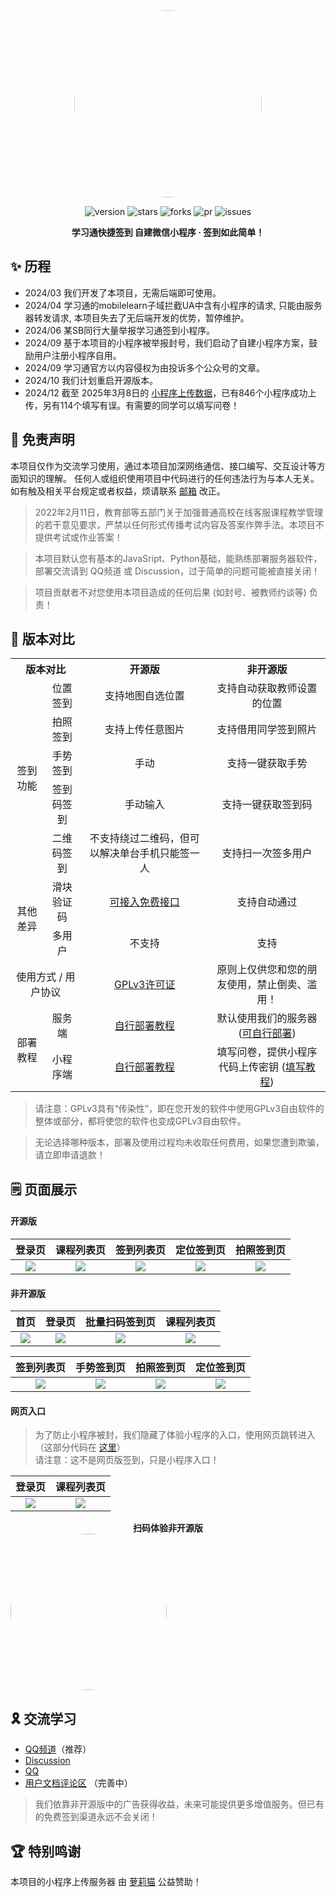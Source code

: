 <center><div align="center">

<img src="https://avatars.githubusercontent.com/u/163529042?v=4" width="300" height="300" style="border-radius: 50%"></img>

<img alt="version" src="https://img.shields.io/github/last-commit/Misaka-OpenSource/Chaoxing-WechatMiniProgram.svg?style=for-the-badge&label=%E6%9C%80%E5%90%8E%E6%9B%B4%E6%96%B0&logo=velog&logoColor=BE95FF&color=7B68EE"/></img>
<img alt="stars" src="https://img.shields.io/github/stars/Misaka-OpenSource/Chaoxing-WechatMiniProgram.svg?style=for-the-badge&label=Stars&logo=undertale&logoColor=orange&color=orange"/></img>
<img alt="forks" src="https://img.shields.io/github/forks/Misaka-OpenSource/Chaoxing-WechatMiniProgram.svg?style=for-the-badge&label=Forks&logo=stackshare&logoColor=f92f60&color=f92f60"/></img>
<img alt="pr" src="https://img.shields.io/github/issues-pr-closed/Misaka-OpenSource/Chaoxing-WechatMiniProgram.svg?style=for-the-badge&label=PR&logo=addthis&logoColor=green&color=0AC18E"/></img>
<img alt="issues" src="https://img.shields.io/github/issues/Misaka-OpenSource/Chaoxing-WechatMiniProgram.svg?style=for-the-badge&label=Issues&logo=openbugbounty&logoColor=e38dff&color=e38dff"/></img>

</div></center>

<div align="center" style="font-weight:bold"><b>学习通快捷签到 自建微信小程序 · 签到如此简单！</b></div>  

## ✨ 历程

+ 2024/03 我们开发了本项目，无需后端即可使用。
+ 2024/04 学习通的mobilelearn子域拦截UA中含有小程序的请求, 只能由服务器转发请求, 本项目失去了无后端开发的优势，暂停维护。
+ 2024/06 某SB同行大量举报学习通签到小程序。
+ 2024/09 基于本项目的小程序被举报封号，我们启动了自建小程序方案，鼓励用户注册小程序自用。
+ 2024/09 学习通官方以内容侵权为由投诉多个公众号的文章。
+ 2024/10 我们计划重启开源版本。
+ 2024/12 截至 2025年3月8日的 [小程序上传数据](http://27.30.79.244:24800/)，已有846个小程序成功上传，另有114个填写有误。有需要的同学可以填写问卷！

## 🎃 免责声明

本项目仅作为交流学习使用，通过本项目加深网络通信、接口编写、交互设计等方面知识的理解。
任何人或组织使用项目中代码进行的任何违法行为与本人无关。如有触及相关平台规定或者权益，烦请联系 [邮箱](mailto:complaint@micono.eu.org) 改正。

> 2022年2月11日，教育部等五部门关于加强普通高校在线客服课程教学管理的若干意见要求，严禁以任何形式传播考试内容及答案作弊手法。本项目不提供考试或作业答案！

> 本项目默认您有基本的JavaSript、Python基础，能熟练部署服务器软件，部署交流请到 QQ频道 或 Discussion，过于简单的问题可能被直接关闭！

> 项目贡献者不对您使用本项目造成的任何后果 (如封号、被教师约谈等) 负责！

## 🎉 版本对比
<table style="text-align: center">
    <tr>
        <th colspan=2>版本对比</th>
        <th>开源版</th>
        <th>非开源版</th>
    </tr>
    <tr>
        <td rowspan=5>签到功能</td>
        <td>位置签到</td>
        <td>支持地图自选位置</td>
        <td>支持自动获取教师设置的位置</td>
    </tr>
    <tr>
        <td>拍照签到</td>
        <td>支持上传任意图片</td>
        <td>支持借用同学签到照片</td>
    </tr>
    <tr>
        <td>手势签到</td>
        <td>手动</td>
        <td>支持一键获取手势</td>
    </tr>
    <tr>
        <td>签到码签到</td>
        <td>手动输入</td>
        <td>支持一键获取签到码</td>
    </tr>
    <tr>
        <td>二维码签到</td>
        <td>不支持绕过二维码，但可以解决单台手机只能签一人</td>
        <td>支持扫一次签多用户</td>
    </tr>
    <tr>
        <td rowspan=2>其他差异</td>
        <td>滑块验证码</td>
        <td><a href="https://github.com/misaka-org/Chaoxing-MiniProgram/blob/39c95d5b4a20ce4e8b4f8e3ed7bd038cc15b4490/miniprogram/pages/home/home.js#L165">可接入免费接口</a></td>
        <td>支持自动通过</td>
    </tr>
    <tr>
        <td>多用户</td>
        <td>不支持</td>
        <td>支持</td>
    </tr>
    <tr>
        <td colspan=2>使用方式 / 用户协议</td>
        <td><a href="https://github.com/misaka-org/Chaoxing-MiniProgram/blob/main/LICENSE">GPLv3许可证</a></td>
        <td>原则上仅供您和您的朋友使用，禁止倒卖、滥用！</td>
    </tr>
    <tr>
        <td rowspan=2>部署教程</td>
        <td>服务端</td>
        <td><a href="https://github.com/misaka-org/Chaoxing-MiniProgram/blob/main/server/README.md">自行部署教程</a></td>
        <td>默认使用我们的服务器 (<a href="https://github.com/misaka-org/Chaoxing-MiniProgram/blob/main/server/README.md">可自行部署</a>)</td>
    </tr>
    <tr>
        <td>小程序端</td>
        <td><a href="https://github.com/misaka-org/Chaoxing-MiniProgram/blob/main/miniprogram/README.md">自行部署教程</a></td>
        <td>填写问卷，提供小程序代码上传密钥 (<a href="https://github.com/misaka-org/Chaoxing-MiniProgram/blob/main/miniprogram/no-open.md">填写教程</a>)</td>
    </tr>
</table>

> 请注意：GPLv3具有“传染性”，即在您开发的软件中使用GPLv3自由软件的整体或部分，都将使您的软件也变成GPLv3自由软件。

> 无论选择哪种版本，部署及使用过程均未收取任何费用，如果您遭到欺骗，请立即申请退款！

## 🗒️ 页面展示

#### 开源版

|                                                        **登录页**                                                        |                                                      **课程列表页**                                                      |                                                      **签到列表页**                                                      |                                                      **定位签到页**                                                      |                                                      **拍照签到页**                                                      |
| :----------------------------------------------------------------------------------------------------------------------: | :----------------------------------------------------------------------------------------------------------------------: | :----------------------------------------------------------------------------------------------------------------------: | :----------------------------------------------------------------------------------------------------------------------: | :----------------------------------------------------------------------------------------------------------------------: |
| <div align="center"> <img src="https://github.com/user-attachments/assets/4e7bbb6b-cde4-4767-860b-f33c4a9fdb9c"/> </div> | <div align="center"> <img src="https://github.com/user-attachments/assets/f7179f80-e0cc-4eb8-bd8e-89b9465fa088"/> </div> | <div align="center"> <img src="https://github.com/user-attachments/assets/1c201277-8374-496f-b986-ea84a1fd659a"/> </div> | <div align="center"> <img src="https://github.com/user-attachments/assets/126dd771-215b-4f6d-a95a-d0c191398b1d"/> </div> | <div align="center"> <img src="https://github.com/user-attachments/assets/dfeab9f7-b155-4514-9519-2a8caf7dae44"/> </div> |

#### 非开源版

|                                                         **首页**                                                         |                                                        **登录页**                                                        |                                                    **批量扫码签到页**                                                    |                                                      **课程列表页**                                                      |
| :----------------------------------------------------------------------------------------------------------------------: | :----------------------------------------------------------------------------------------------------------------------: | :----------------------------------------------------------------------------------------------------------------------: | :----------------------------------------------------------------------------------------------------------------------: |
| <div align="center"> <img src="https://github.com/user-attachments/assets/6d354e43-6a51-4e70-8d3c-e8b53d52e625"/> </div> | <div align="center"> <img src="https://github.com/user-attachments/assets/71ef9c44-309b-489e-9ef7-4f08e3840d91"/> </div> | <div align="center"> <img src="https://github.com/user-attachments/assets/d73b4df3-c43f-4a6a-8f38-46e661654652"/> </div> | <div align="center"> <img src="https://github.com/user-attachments/assets/fb7c4141-330c-483e-8c1f-2461e0361bfb"/> </div> |

|                                                      **签到列表页**                                                      |                                                      **手势签到页**                                                      |                                                      **拍照签到页**                                                      |                                                      **定位签到页**                                                      |
| :----------------------------------------------------------------------------------------------------------------------: | :----------------------------------------------------------------------------------------------------------------------: | :----------------------------------------------------------------------------------------------------------------------: | :----------------------------------------------------------------------------------------------------------------------: |
| <div align="center"> <img src="https://github.com/user-attachments/assets/b3bbd3b8-d359-4c2a-be7d-aa3bce4c47f9"/> </div> | <div align="center"> <img src="https://github.com/user-attachments/assets/e2539952-d160-48ab-a99b-1e70234f16b6"/> </div> | <div align="center"> <img src="https://github.com/user-attachments/assets/63f9c939-7334-4c0b-8efd-d7a3db6d09cf"/> </div> | <div align="center"> <img src="https://github.com/user-attachments/assets/6807e267-10bd-49c0-9ea7-69b778ab5556"/> </div> |

#### 网页入口

> 为了防止小程序被封，我们隐藏了体验小程序的入口，使用网页跳转进入（这部分代码在 [这里](https://github.com/misaka-org/Chaoxing-MiniProgram/blob/main/web/README.md)）  
> 请注意：这不是网页版签到，只是小程序入口！  

|                                                        **登录页**                                                        |                                                      **课程列表页**                                                      |
| :----------------------------------------------------------------------------------------------------------------------: | :----------------------------------------------------------------------------------------------------------------------: |
| <div align="center"> <img src="https://github.com/user-attachments/assets/25e6c246-3241-4b06-9a44-a9b8f5199f38"/> </div> | <div align="center"> <img src="https://github.com/user-attachments/assets/38596dfc-6212-45d2-b46c-a4aa11cdc241"/> </div> |

<div align="center" style="font-weight:bold">扫码体验非开源版</div>  
<img src="https://github.com/user-attachments/assets/c279019d-d2fd-49b0-b1c7-b704e510438b" width="250" height="250" style="border-radius: 50%"></img>

## 🎗️ 交流学习

<div style="display: none;" id="concat"></div>

+ [QQ频道](https://pd.qq.com/s/f1mli0e35)（推荐）
+ [Discussion](https://github.com/misaka-org/Chaoxing-MiniProgram/discussions)
+ [QQ](https://qm.qq.com/q/24Qzm6avhS)
+ [用户文档评论区](https://doc.micono.eu.org) （完善中）

> 我们依靠非开源版中的广告获得收益，未来可能提供更多增值服务。但已有的免费签到渠道永远不会关闭！

## 🏆 特别鸣谢

本项目的小程序上传服务器 由 [萝莉猫](https://www.loricat.cn) 公益赞助！
